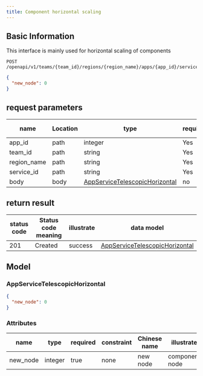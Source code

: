 ```yaml
---
title: Component horizontal scaling
---
```


## Basic Information

This interface is mainly used for horizontal scaling of components

```shell title="请求路径"
POST /openapi/v1/teams/{team_id}/regions/{region_name}/apps/{app_id}/services/{service_id}/telescopic/horizontal
```

```json title="Body 请求体示例"
{
  "new_node": 0
}
```

## request parameters

| name                             | Location | type                                                                    | required | Chinese name | illustrate |
| -------------------------------- | -------- | ----------------------------------------------------------------------- | -------- | ------------ | ---------- |
| app_id      | path     | integer                                                                 | Yes      |              | app id     |
| team_id     | path     | string                                                                  | Yes      |              | none       |
| region_name | path     | string                                                                  | Yes      |              | none       |
| service_id  | path     | string                                                                  | Yes      |              | none       |
| body                             | body     | [AppServiceTelescopicHorizontal](#schemaappservicetelescopichorizontal) | no       |              | none       |

## return result

| status code | Status code meaning | illustrate | data model                                                              |
| ----------- | ------------------- | ---------- | ----------------------------------------------------------------------- |
| 201         | Created             | success    | [AppServiceTelescopicHorizontal](#schemaappservicetelescopichorizontal) |

## Model

### AppServiceTelescopicHorizontal<a id="schemaappservicetelescopichorizontal"></a>

```json
{
  "new_node": 0
}
```

### Attributes

| name                          | type    | required | constraint | Chinese name | illustrate     |
| ----------------------------- | ------- | -------- | ---------- | ------------ | -------------- |
| new_node | integer | true     | none       | new node     | component node |
